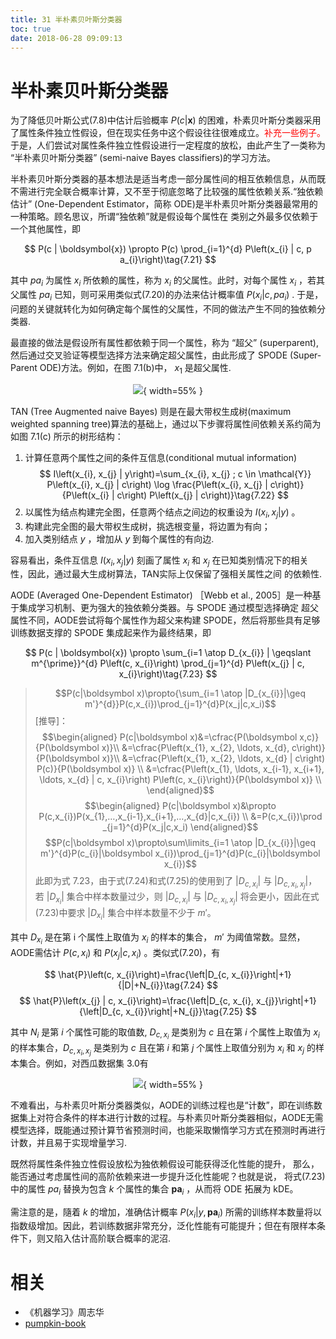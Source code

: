 ```yaml
---
title: 31 半朴素贝叶斯分类器
toc: true
date: 2018-06-28 09:09:13
---
```


# 半朴素贝叶斯分类器


为了降低贝叶斯公式(7.8)中估计后验概率 $P(c | \boldsymbol{x})$ 的困难，朴素贝叶斯分类器采用了属性条件独立性假设，但在现实任务中这个假设往往很难成立。<span style="color:red;">补充一些例子。</span>于是，人们尝试对属性条件独立性假设进行一定程度的放松，由此产生了一类称为 “半朴素贝叶斯分类器” (semi-naive Bayes classifiers)的学习方法。

半朴素贝叶斯分类器的基本想法是适当考虑一部分属性间的相互依赖信息，从而既不需进行完全联合概率计算，又不至于彻底忽略了比较强的属性依赖关系.“独依赖估计” (One-Dependent Estimator，简称 ODE)是半朴素贝叶斯分类器最常用的一种策略。顾名思议，所谓“独依赖”就是假设每个属性在 类别之外最多仅依赖于一个其他属性，即

$$
P(c | \boldsymbol{x}) \propto P(c) \prod_{i=1}^{d} P\left(x_{i} | c, p a_{i}\right)\tag{7.21}
$$

其中 $pa_i$ 为属性 $x_i$ 所依赖的属性，称为 $x_i$ 的父属性。此时，对每个属性 $x_i$ ，若其父属性 $pa_i$ 已知，则可采用类似式(7.20)的办法来估计概率值 $P(x_i|c,pa_i)$ . 于是，问题的关键就转化为如何确定每个属性的父属性，不同的做法产生不同的独依赖分类器.

最直接的做法是假设所有属性都依赖于同一个属性，称为 “超父” (superparent), 然后通过交叉验证等模型选择方法来确定超父属性，由此形成了 SPODE (Super-Parent ODE)方法。例如，在图 7.1(b)中， $x_1$ 是超父属性.


<center>

![](http://images.iterate.site/blog/image/180628/ak2lc8F694.png?imageslim){ width=55% }


</center>


TAN (Tree Augmented naive Bayes) 则是在最大带权生成树(maximum weighted spanning tree)算法的基础上，通过以下步骤将属性间依赖关系约简为如图 7.1(c) 所示的树形结构：

1. 计算任意两个属性之间的条件互信息(conditional mutual information)
$$
I\left(x_{i}, x_{j} | y\right)=\sum_{x_{i}, x_{j} ; c \in \mathcal{Y}} P\left(x_{i}, x_{j} | c\right) \log \frac{P\left(x_{i}, x_{j} | c\right)}{P\left(x_{i} | c\right) P\left(x_{j} | c\right)}\tag{7.22}
$$
2. 以属性为结点构建完全图，任意两个结点之间边的权重设为  $I\left(x_{i}, x_{j} | y\right)$ 。
3. 构建此完全图的最大带权生成树，挑选根变量，将边置为有向；
4. 加入类别结点 $y$ ，增加从 $y$ 到每个属性的有向边.

容易看出，条件互信息  $I\left(x_{i}, x_{j} | y\right)$  刻画了属性 $x_i$ 和 $x_j$ 在已知类别情况下的相关性，因此，通过最大生成树算法，TAN实际上仅保留了强相关属性之间 的依赖性.


AODE (Averaged One-Dependent Estimator) ［Webb et al., 2005］是一种基于集成学习机制、更为强大的独依赖分类器。与 SPODE 通过模型选择确定 超父属性不同，AODE尝试将每个属性作为超父来构建 SPODE，然后将那些具有足够训练数据支撑的 SPODE 集成起来作为最终结果，即

$$
P(c | \boldsymbol{x}) \propto \sum_{i=1 \atop D_{x_{i}} | \geqslant m^{\prime}}^{d} P\left(c, x_{i}\right) \prod_{j=1}^{d} P\left(x_{j} | c, x_{i}\right)\tag{7.23}
$$


> $$P(c|\boldsymbol x)\propto{\sum_{i=1 \atop |D_{x_{i}}|\geq m'}^{d}}P(c,x_{i})\prod_{j=1}^{d}P(x_j|c,x_i)$$
> [推导]：
> $$\begin{aligned}
> P(c|\boldsymbol x)&=\cfrac{P(\boldsymbol x,c)}{P(\boldsymbol x)}\\
> &=\cfrac{P\left(x_{1}, x_{2}, \ldots, x_{d}, c\right)}{P(\boldsymbol x)}\\
> &=\cfrac{P\left(x_{1}, x_{2}, \ldots, x_{d} | c\right) P(c)}{P(\boldsymbol x)} \\
> &=\cfrac{P\left(x_{1}, \ldots, x_{i-1}, x_{i+1}, \ldots, x_{d} | c, x_{i}\right) P\left(c, x_{i}\right)}{P(\boldsymbol x)} \\
> \end{aligned}$$
> $$\begin{aligned}
> P(c|\boldsymbol x)&\propto P(c,x_{i})P(x_{1},…,x_{i-1},x_{i+1},…,x_{d}|c,x_{i}) \\
> &=P(c,x_{i})\prod _{j=1}^{d}P(x_j|c,x_i)
> \end{aligned}$$
> $$P(c|\boldsymbol x)\propto\sum\limits_{i=1 \atop |D_{x_{i}}|\geq m'}^{d}P(c_{i}|\boldsymbol x_{i})\prod_{j=1}^{d}P(c_{i}|\boldsymbol x_{i})$$
> 此即为式 7.23，由于式(7.24)和式(7.25)的使用到了 $|D_{c,x_{i}}|$ 与 $|D_{c,x_{i},x_{j}}|$，若 $|D_{x_{i}}|$ 集合中样本数量过少，则 $|D_{c,x_{i}}|$ 与 $|D_{c,x_{i},x_{j}}|$ 将会更小，因此在式(7.23)中要求 $|D_{x_{i}}|$ 集合中样本数量不少于 $m'$。



其中 $D_{x_i}$ 是在第 i 个属性上取值为 $x_i$ 的样本的集合， $m'$ 为阈值常数。显然， AODE需估计 $P(c,x_i)$ 和 $P(x_j|c,x_i)$ 。类似式(7.20)，有

$$
\hat{P}\left(c, x_{i}\right)=\frac{\left|D_{c, x_{i}}\right|+1}{|D|+N_{i}}\tag{7.24}
$$
$$
\hat{P}\left(x_{j} | c, x_{i}\right)=\frac{\left|D_{c, x_{i}, x_{j}}\right|+1}{\left|D_{c, x_{i}}\right|+N_{j}}\tag{7.25}
$$


其中 $N_i$ 是第 $i$ 个属性可能的取值数, $D_{c,x_i}$ 是类别为 $c$ 且在第 $i$ 个属性上取值为 $x_i$ 的样本集合，$D_{c,x_i,x_j}$ 是类别为 $c$ 且在第 $i$ 和第 $j$ 个属性上取值分别为 $x_i$ 和 $x_j$ 的样本集合。例如，对西瓜数据集 3.0有

<center>

![](http://images.iterate.site/blog/image/180628/9d91Dlf4Ej.png?imageslim){ width=55% }


</center>

不难看出，与朴素贝叶斯分类器类似，AODE的训练过程也是“计数”，即在训练数据集上对符合条件的样本进行计数的过程。与朴素贝叶斯分类器相似，AODE无需模型选择，既能通过预计算节省预测时间，也能采取懒惰学习方式在预测时再进行计数，并且易于实现增量学习.


既然将属性条件独立性假设放松为独依赖假设可能获得泛化性能的提升， 那么，能否通过考虑属性间的高阶依赖来进一步提升泛化性能呢？也就是说， 将式(7.23)中的属性 $pa_i$ 替换为包含 $k$ 个属性的集合 $\mathbf{p a}_{i}$ ，从而将 ODE 拓展为 kDE。

需注意的是，隨着 $k$ 的增加，准确估计概率 $P\left(x_{i} | y, \mathbf{p a}_{i}\right)$ 所需的训练样本数量将以指数级增加。因此，若训练数据非常充分，泛化性能有可能提升；但在有限样本条件下，则又陷入估计高阶联合概率的泥沼.




# 相关

- 《机器学习》周志华
- [pumpkin-book](https://github.com/datawhalechina/pumpkin-book)
